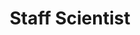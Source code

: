 ---
layout: person
name: "Caelan Radford"
image: "https://media.licdn.com/dms/image/D5603AQFAhtYe4HoCTA/profile-displayphoto-shrink_400_400/0/1685743941172?e=1718841600&v=beta&t=oSL9EdbYMJRtDA-wiB2W2w3xMZssLkEBdy4KRzcbUGw"
title: "Staff Scientist"
category: "Staff"
links:
  - link: "https://github.com/caelanradford"
    icon: "github"
  - link: "https://www.linkedin.com/in/caelan-radford-a51b61b3/"
    icon: "linkedin"
---